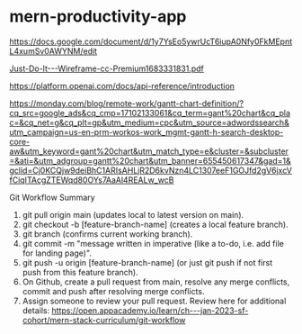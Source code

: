 # mern-productivity-app

https://docs.google.com/document/d/1y7YsEo5ywrUcT6iupA0Nfy0FkMEpntL4xumSv0AWYNM/edit

[Just-Do-It---Wireframe-cc-Premium1683331831.pdf](https://github.com/rodmen07/mern-productivity-app/files/11415581/Just-Do-It---Wireframe-cc-Premium1683331831.pdf)

https://platform.openai.com/docs/api-reference/introduction

https://monday.com/blog/remote-work/gantt-chart-definition/?cq_src=google_ads&cq_cmp=17102133061&cq_term=gant%20chart&cq_plac=&cq_net=g&cq_plt=gp&utm_medium=cpc&utm_source=adwordssearch&utm_campaign=us-en-prm-workos-work_mgmt-gantt-h-search-desktop-core-aw&utm_keyword=gant%20chart&utm_match_type=e&cluster=&subcluster=&ati=&utm_adgroup=gantt%20chart&utm_banner=655450617347&gad=1&gclid=Cj0KCQjw9deiBhC1ARIsAHLjR2D6kvNzn4LC1307eeF1GOJfd2gV6jxcVfCiqITAcgZTEWqd80OYs7AaAl4REALw_wcB

Git Workflow Summary 
1. git pull origin main (updates local to latest version on main).
2. git checkout -b [feature-branch-name] (creates a local feature branch).
3. git branch (confirms current working branch).
4. git commit -m "message written in imperative (like a to-do, i.e. add file for landing page)".
5. git push -u origin [feature-branch-name] (or just git push if not first push from this feature branch).
6. On Github, create a pull request from main, resolve any merge conflicts, commit and push after resolving merge conflicts.
7. Assign someone to review your pull request.
Review here for additional details: https://open.appacademy.io/learn/ch---jan-2023-sf-cohort/mern-stack-curriculum/git-workflow
